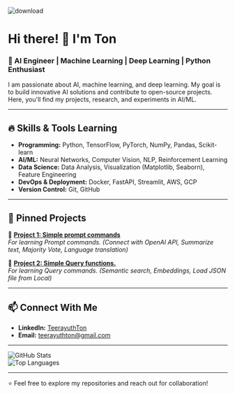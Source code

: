 ![download](https://user-images.githubusercontent.com/12950654/180751496-f24d986b-4758-465c-93ce-cbacd0dc02c9.png)

# Hi there! 👋 I'm Ton

### 🚀 AI Engineer | Machine Learning | Deep Learning | Python Enthusiast

I am passionate about AI, machine learning, and deep learning. 
My goal is to build innovative AI solutions and contribute to open-source projects. 
Here, you'll find my projects, research, and experiments in AI/ML.

---

## 🔥 Skills & Tools Learning
- **Programming:** Python, TensorFlow, PyTorch, NumPy, Pandas, Scikit-learn
- **AI/ML:** Neural Networks, Computer Vision, NLP, Reinforcement Learning
- **Data Science:** Data Analysis, Visualization (Matplotlib, Seaborn), Feature Engineering
- **DevOps & Deployment:** Docker, FastAPI, Streamlit, AWS, GCP
- **Version Control:** Git, GitHub

---

## 📌 Pinned Projects
🔹 **[Project 1: Simple prompt commands](https://github.com/teerayuthton/AI-Learning-Prompt/tree/main/)**  
_For learning Prompt commands. (Connect with OpenAI API, Summarize text, Majority Vote, Language translation)_

🔹 **[Project 2: Simple Query functions.](https://github.com/teerayuthton/AI-Learning-Query/tree/main/)**  
_For learning Query commands. (Semantic search, Embeddings, Load JSON file from Local)_

---

## 📫 Connect With Me
- **LinkedIn:** [TeerayuthTon](https://linkedin.com/in/teerayuthton)
- **Email:** teerayuthton@gmail.com

---

![GitHub Stats](https://github-readme-stats.vercel.app/api?username=teerayuthton&show_icons=true&theme=radical)  
![Top Languages](https://github-readme-stats.vercel.app/api/top-langs/?username=teerayuthton&layout=compact&theme=radical)

---

⭐ Feel free to explore my repositories and reach out for collaboration!


<!---
teerayuthton/teerayuthton is a ✨ special ✨ repository because its `README.md` (this file) appears on your GitHub profile.
You can click the Preview link to take a look at your changes.
--->
